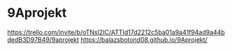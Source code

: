 # 9Aprojekt

https://trello.com/invite/b/oTNsI2IC/ATTId17d2212c5ba01a9a41f94ad9a44bdedB3D97B49/9aprojekt
https://balazsbotond08.github.io/9Aprojekt/
